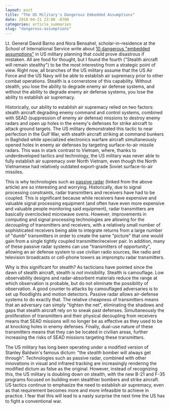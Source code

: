 ```yaml
---
layout: post
title: "The US Military's Dangerous Embedded Assumptions"
date: 2018-04-21 23:00 -0700
categories: article_summaries
slug: "dangerous-assumptions"
---
```

Lt. General David Barno and Nora Bensahel, scholar-in-residence at the School of International Service write about [10 dangerous "embedded assumptions"](https://warontherocks.com/2018/04/the-u-s-militarys-dangerous-embedded-assumptions/) in US military planning that could prove disastrous if mistaken. All are food for thought, but I found the fourth ("Stealth aircraft will remain stealthy") to be the most interesting from a strategic point of view. Right now, all branches of the US military assume that the US Air Force and the US Navy will be able to establish air supremacy prior to other combat operations. Stealth is a cornerstone of this capability. Without stealth, you lose the ability to degrade enemy air defense systems, and without the ability to degrade enemy air defense systems, you lose the ability to establish air supremacy.

Historically, our ability to establish air supremacy relied on two factors: stealth aircraft degrading enemy command and control systems, combined with SEAD (suppression of enemy air defense) missions to destroy enemy radars and open up holes in the enemy's defenses for strike aircraft to attack ground targets. The US military demonstrated this tactic to near perfection in the Gulf War, with stealth aircraft striking at command bunkers in Baghdad while specialized electronics warfare aircraft simultaneously opened holes in enemy air defenses by targeting surface-to-air missile radars. This was in stark contrast to Vietnam, where, thanks to underdeveloped tactics and technology, the US military was never able to fully establish air supremacy over North Vietnam, even though the North Vietnamese had relatively outdated export-grade Soviet surface-to-air missiles.

This is why technologies such as [passive radar](http://www.dtic.mil/dtic/tr/fulltext/u2/a515506.pdf) (linked from the above article) are so interesting and worrying. Historically, due to signal processing constraints, radar transmitters and receivers have had to be coupled. This is significant because while receivers have expensive and valuable signal processing equipment (and often have even more expensive and valuable people monitoring said equipment), radar transmitters are basically overclocked microwave ovens. However, improvements in computing and signal processing technologies are allowing for the *decoupling* of transmitters and receivers, with a relatively small number of sophisticated receivers being able to integrate returns from a large number of "dumb" transmitters in order to create the same "picture" that one would gain from a single tightly coupled transmitter/receiver pair. In addition, many of these passive radar systems can use "transmitters of opportunity", allowing an air defense system to use civilian radio sources, like radio and television broadcasts or cell-phone towers as impromptu radar transmitters.

Why is this significant for stealth? As tacticians have pointed since the dawn of stealth aircraft, stealth is *not* invisibility. Stealth is camouflage. Low observability designs and radar-absorbent materials reduce the range at which observation is probable, but do not eliminate the possibility of observation. A good counter to attacks by camouflaged adversaries is to set up floodlights and motion detectors. Passive radar allows air-defense systems to do exactly that. The relative cheapness of transmitters means that an adversary can simply "tighten the net", eliminating the shadows and gaps that stealth aircraft rely on to sneak past defenses. Simultaneously the proliferation of transmitters and their physical decoupling from receivers means that SEAD missions will no longer be as effective as they used to be at knocking holes in enemy defenses. Finally, dual-use nature of these transmitters means that they can be located in civilian areas, further increasing the risks of SEAD missions targeting these transmitters.

The US military has long been operating under a modified version of Stanley Baldwin's famous dictum: "the *stealth* bomber will always get through". Technologies such as passive radar, combined with other innovations in visual and infrared tracking are increasingly rendering the modified dictum as false as the original. However, instead of recognizing this, the US military is doubling down on stealth, with the new B-21 and F-35 programs focused on building even stealthier bombers and strike aircraft. US tactics continue to emphasize the need to establish air supremacy, even as that requirement becomes more and more infeasible to achieve in practice. I fear that this will lead to a nasty surprise the next time the US has to fight a conventional war.
